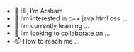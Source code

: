 - 👋 Hi, I’m Arsham 
- 👀 I’m interested in c++ java html css ...
- 🌱 I’m currently learning ...
- 💞️ I’m looking to collaborate on ...
- 📫 How to reach me ...

<!---
Arsham1010/Arsham1010 is a ✨ special ✨ repository because its `README.md` (this file) appears on your GitHub profile.
You can click the Preview link to take a look at your changes.
--->
